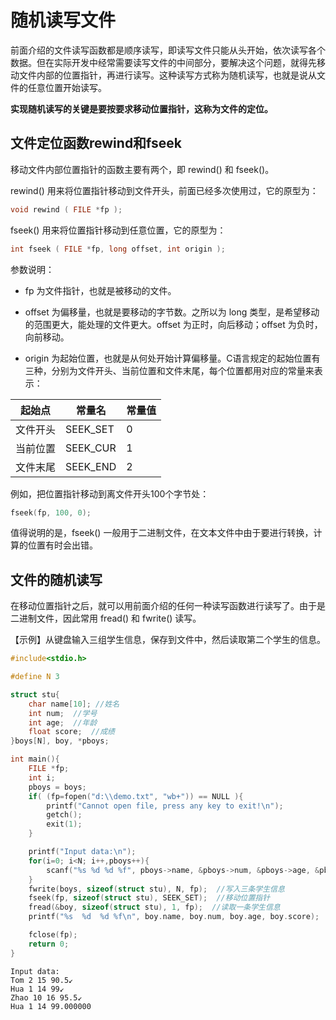 # 随机读写文件

前面介绍的文件读写函数都是顺序读写，即读写文件只能从头开始，依次读写各个数据。但在实际开发中经常需要读写文件的中间部分，要解决这个问题，就得先移动文件内部的位置指针，再进行读写。这种读写方式称为随机读写，也就是说从文件的任意位置开始读写。

**实现随机读写的关键是要按要求移动位置指针，这称为文件的定位。**

## 文件定位函数rewind和fseek

移动文件内部位置指针的函数主要有两个，即 rewind() 和 fseek()。

rewind() 用来将位置指针移动到文件开头，前面已经多次使用过，它的原型为：

```c
void rewind ( FILE *fp );
```

fseek() 用来将位置指针移动到任意位置，它的原型为：

```c
int fseek ( FILE *fp, long offset, int origin );
```

参数说明：

- fp 为文件指针，也就是被移动的文件。

- offset 为偏移量，也就是要移动的字节数。之所以为 long 类型，是希望移动的范围更大，能处理的文件更大。offset 为正时，向后移动；offset 为负时，向前移动。

- origin 为起始位置，也就是从何处开始计算偏移量。C语言规定的起始位置有三种，分别为文件开头、当前位置和文件末尾，每个位置都用对应的常量来表示：

| 起始点   | 常量名   | 常量值 |
| -------- | -------- | ------ |
| 文件开头 | SEEK_SET | 0      |
| 当前位置 | SEEK_CUR | 1      |
| 文件末尾 | SEEK_END | 2      |

例如，把位置指针移动到离文件开头100个字节处：

```c
fseek(fp, 100, 0);
```

值得说明的是，fseek() 一般用于二进制文件，在文本文件中由于要进行转换，计算的位置有时会出错。

## 文件的随机读写

在移动位置指针之后，就可以用前面介绍的任何一种读写函数进行读写了。由于是二进制文件，因此常用 fread() 和 fwrite() 读写。

【示例】从键盘输入三组学生信息，保存到文件中，然后读取第二个学生的信息。

```c
#include<stdio.h>

#define N 3

struct stu{
    char name[10]; //姓名
    int num;  //学号
    int age;  //年龄
    float score;  //成绩
}boys[N], boy, *pboys;

int main(){
    FILE *fp;
    int i;
    pboys = boys;
    if( (fp=fopen("d:\\demo.txt", "wb+")) == NULL ){
        printf("Cannot open file, press any key to exit!\n");
        getch();
        exit(1);
    }

    printf("Input data:\n");
    for(i=0; i<N; i++,pboys++){
        scanf("%s %d %d %f", pboys->name, &pboys->num, &pboys->age, &pboys->score);
    }
    fwrite(boys, sizeof(struct stu), N, fp);  //写入三条学生信息
    fseek(fp, sizeof(struct stu), SEEK_SET);  //移动位置指针
    fread(&boy, sizeof(struct stu), 1, fp);  //读取一条学生信息
    printf("%s  %d  %d %f\n", boy.name, boy.num, boy.age, boy.score);

    fclose(fp);
    return 0;
}
```

```
Input data:
Tom 2 15 90.5↙
Hua 1 14 99↙
Zhao 10 16 95.5↙
Hua 1 14 99.000000